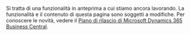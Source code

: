 Si tratta di una funzionalità in anteprima a cui stiamo ancora lavorando. La funzionalità e il contenuto di questa pagina sono soggetti a modifiche. Per conoscere le novità, vedere il [Piano di rilascio di Microsoft Dynamics 365 Business Central](/dynamics365/release-plans/).